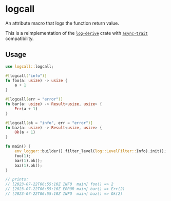 # logcall

An attribute macro that logs the function return value.

This is a reimplementation of the [`log-derive`](https://crates.io/crates/log-derive) crate with [`async-trait`](https://crates.io/crates/async-trait) compatibility.

## Usage

```rust
use logcall::logcall;

#[logcall("info")]
fn foo(a: usize) -> usize {
    a + 1
}

#[logcall(err = "error")]
fn bar(a: usize) -> Result<usize, usize> {
    Err(a + 1)
}

#[logcall(ok = "info", err = "error")]
fn baz(a: usize) -> Result<usize, usize> {
    Ok(a + 1)
}

fn main() {
    env_logger::builder().filter_level(log::LevelFilter::Info).init();
    foo(1);
    bar(1).ok();
    baz(1).ok();
}

// prints:
// [2023-07-22T06:55:10Z INFO  main] foo() => 2
// [2023-07-22T06:55:10Z ERROR main] bar() => Err(2)
// [2023-07-22T06:55:10Z INFO  main] baz() => Ok(2)
```
